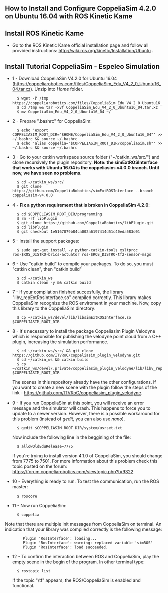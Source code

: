 ## How to Install and Configure CoppeliaSim 4.2.0 on Ubuntu 16.04 with ROS Kinetic Kame

Install ROS Kinetic Kame
------

   * Go to the ROS Kinetic Kame official installation page and follow all provided instructions: http://wiki.ros.org/kinetic/Installation/Ubuntu .


Install Tutorial CoppeliaSim - Espeleo Simulation
------
- 1 - Download CoppeliaSim V4.2.0 for Ubuntu 16.04 (https://coppeliarobotics.com/files/CoppeliaSim_Edu_V4_2_0_Ubuntu16_04.tar.xz). Unzip into *Home* folder.
		
		$ wget -P /tmp https://coppeliarobotics.com/files/CoppeliaSim_Edu_V4_2_0_Ubuntu16_04.tar.xz
		$ cd /tmp && tar -xvf CoppeliaSim_Edu_V4_2_0_Ubuntu16_04.tar.xz
		$ mv CoppeliaSim_Edu_V4_2_0_Ubuntu16_04 ~/

- 2 - Prepare ".bashrc" for CoppeliaSim:

		$ echo 'export COPPELIASIM_ROOT_DIR="$HOME/CoppeliaSim_Edu_V4_2_0_Ubuntu16_04"' >> ~/.bashrc && source ~/.bashrc
		$ echo 'alias coppelia="$COPPELIASIM_ROOT_DIR/coppeliaSim.sh"' >> ~/.bashrc && source ~/.bashrc

- 3 - Go to your catkin workspace source folder ("~/catkin_ws/src/") and clone recursively the plugin repository. **Note: the simExtROSInterface that works with Ubuntu 16.04 is the coppeliasim-v4.0.0 branch. Until now, we have seen no problems.**

		$ cd ~/catkin_ws/src/
		$ git clone https://github.com/CoppeliaRobotics/simExtROSInterface --branch coppeliasim-v4.0.0
		
- 4 - **Fix a python requirement that is broken in CoppeliaSim 4.2.0**:

		$ cd $COPPELIASIM_ROOT_DIR/programming
		$ rm -rf libPlugin
		$ git clone https://github.com/CoppeliaRobotics/libPlugin.git
		$ cd libPlugin
		$ git checkout 1e5167079b84ca002a6197414d51c40eda583d01
		
- 5 - Install the support packages:

		$ sudo apt-get install -y python-catkin-tools xsltproc ros-$ROS_DISTRO-brics-actuator ros-$ROS_DISTRO-tf2-sensor-msgs		

- 6 - Use "catkin build" to compile your packages. To do so, you must "catkin clean", then "catkin build"

		$ cd ~/catkin_ws
		$ catkin clean -y && catkin build

- 7 - If your compilation finished succesfully, the library "libv_repExtRosInterface.so" compiled correctly. 
	This library makes CoppeliaSim recognize the ROS enviroment in your machine. Now, copy this library to the CoppeliaSim directory:
	
		$ cp ~/catkin_ws/devel/lib/libsimExtROSInterface.so $COPPELIASIM_ROOT_DIR
		
- 8 - It's necessary to install the package Coppeliasim Plugin Velodyne which is responsible for publishing the velodyne point cloud from a C++ plugin, increasing the simulation performance.
		
		$ cd ~/catkin_ws/src/ && git clone https://github.com/ITVRoC/coppeliasim_plugin_velodyne.git
		$ cd ~/catkin_ws && catkin build
		$ cp ~/catkin_ws/devel/.private/coppeliasim_plugin_velodyne/lib/libv_repExtRosVelodyne.so $COPPELIASIM_ROOT_DIR

	The scenes in this repository already have the other configurations.
	If you want to create a new scene with the plugin follow the steps of the link - https://github.com/ITVRoC/coppeliasim_plugin_velodyne.

- 9 - If you run CoppeliaSim at this point, you will receive an error message and the simulator will crash. This happens to force you to update to a newer version. However, there is a possible workaround for this problem (instead of *gedit*, you can also use *nano*). 

		$ gedit $COPPELIASIM_ROOT_DIR/system/usrset.txt

    Now include the following line in the beggining of the file:

		$ allowOldEduRelease=7775

    If you're trying to install version 4.1.0 of CoppeliaSim, you should change from 7775 to 7501. For more information about this problem check this topic posted on the forum: https://forum.coppeliarobotics.com/viewtopic.php?t=9322

- 10 - Everything is ready to run. To test the communication, run the ROS master:

		$ roscore

- 11 - Now run CoppeliaSim:

		$ coppelia
		
Note that there are multiple init messages from CoppeliaSim on terminal. An indication that your library was compiled correctly is the following message:

```
		Plugin 'RosInterface': loading...
		Plugin 'RosInterface': warning: replaced variable 'simROS'
		Plugin 'RosInterface': load succeeded.
```


- 12 - To confirm the interaction between ROS and CoppeliaSim, play the empty scene in the begin of the program. In other terminal type:

		$ rostopic list
		
	If the topic "/tf" appears, the ROS/CoppeliaSim is enabled and functional.
